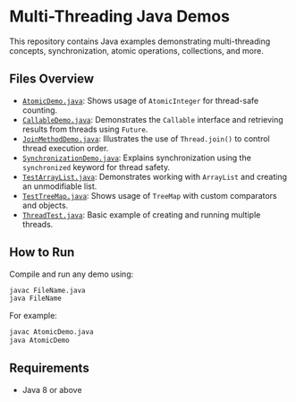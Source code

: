 # Multi-Threading Java Demos

This repository contains Java examples demonstrating multi-threading concepts, synchronization, atomic operations, collections, and more.

## Files Overview

- [`AtomicDemo.java`](AtomicDemo.java): Shows usage of `AtomicInteger` for thread-safe counting.
- [`CallableDemo.java`](CallableDemo.java): Demonstrates the `Callable` interface and retrieving results from threads using `Future`.
- [`JoinMethodDemo.java`](JoinMethodDemo.java): Illustrates the use of `Thread.join()` to control thread execution order.
- [`SynchronizationDemo.java`](SynchronizationDemo.java): Explains synchronization using the `synchronized` keyword for thread safety.
- [`TestArrayList.java`](TestArrayList.java): Demonstrates working with `ArrayList` and creating an unmodifiable list.
- [`TestTreeMap.java`](TestTreeMap.java): Shows usage of `TreeMap` with custom comparators and objects.
- [`ThreadTest.java`](ThreadTest.java): Basic example of creating and running multiple threads.

## How to Run

Compile and run any demo using:

```sh
javac FileName.java
java FileName
```

For example:

```sh
javac AtomicDemo.java
java AtomicDemo
```

## Requirements

- Java 8 or above